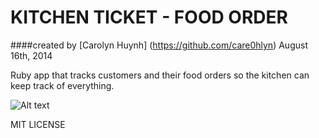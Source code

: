 KITCHEN TICKET - FOOD ORDER
==================

####created by [Carolyn Huynh] (https://github.com/care0hlyn) August 16th, 2014

Ruby app that tracks customers and their food orders so the kitchen can keep track of everything. 

![Alt text](https://github.com/care0hlyn/ticket-db-assessment/blob/master/DB_schema.pngg)

MIT LICENSE
